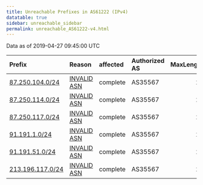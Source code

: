 ```yaml
---
title: Unreachable Prefixes in AS61222 (IPv4)
datatable: true
sidebar: unreachable_sidebar
permalink: unreachable_AS61222-v4.html
---
```


Data as of 2019-04-27 09:45:00 UTC


<div class="datatable-begin"></div>

| Prefix                                                     | Reason                                                                                                  | affected   | Authorized AS   |   MaxLength | Anchor                                         |   unreachable /24s |
|:-----------------------------------------------------------|:--------------------------------------------------------------------------------------------------------|:-----------|:----------------|------------:|:-----------------------------------------------|-------------------:|
| [87.250.104.0/24](https://stat.ripe.net/87.250.104.0/24)   | [INVALID ASN](https://rpki-validator.ripe.net/announcement-preview?asn=AS61222&prefix=87.250.104.0/24)  | complete   | AS35567         |          24 | [RIPE](unreachable_RIPE_NCC_RPKI_Root-v4.html) |                  1 |
| [87.250.114.0/24](https://stat.ripe.net/87.250.114.0/24)   | [INVALID ASN](https://rpki-validator.ripe.net/announcement-preview?asn=AS61222&prefix=87.250.114.0/24)  | complete   | AS35567         |          24 | [RIPE](unreachable_RIPE_NCC_RPKI_Root-v4.html) |                  1 |
| [87.250.117.0/24](https://stat.ripe.net/87.250.117.0/24)   | [INVALID ASN](https://rpki-validator.ripe.net/announcement-preview?asn=AS61222&prefix=87.250.117.0/24)  | complete   | AS35567         |          24 | [RIPE](unreachable_RIPE_NCC_RPKI_Root-v4.html) |                  1 |
| [91.191.1.0/24](https://stat.ripe.net/91.191.1.0/24)       | [INVALID ASN](https://rpki-validator.ripe.net/announcement-preview?asn=AS61222&prefix=91.191.1.0/24)    | complete   | AS35567         |          24 | [RIPE](unreachable_RIPE_NCC_RPKI_Root-v4.html) |                  1 |
| [91.191.51.0/24](https://stat.ripe.net/91.191.51.0/24)     | [INVALID ASN](https://rpki-validator.ripe.net/announcement-preview?asn=AS61222&prefix=91.191.51.0/24)   | complete   | AS35567         |          24 | [RIPE](unreachable_RIPE_NCC_RPKI_Root-v4.html) |                  1 |
| [213.196.117.0/24](https://stat.ripe.net/213.196.117.0/24) | [INVALID ASN](https://rpki-validator.ripe.net/announcement-preview?asn=AS61222&prefix=213.196.117.0/24) | complete   | AS35567         |          24 | [RIPE](unreachable_RIPE_NCC_RPKI_Root-v4.html) |                  1 |

<div class="datatable-end"></div>